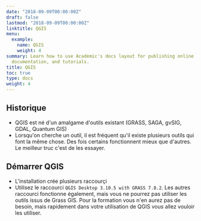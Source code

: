```yaml
---
date: "2018-09-09T00:00:00Z"
draft: false
lastmod: "2018-09-09T00:00:00Z"
linktitle: QGIS
menu:
  example:
    name: QGIS
    weight: 4
summary: Learn how to use Academic's docs layout for publishing online courses, software
  documentation, and tutorials.
title: QGIS
toc: true
type: docs
weight: 4
---
```

## Historique

* QGIS est né d'un amalgame d'outils existant (GRASS, SAGA, gvSIG, GDAL, Quantum GIS)
* Lorsqu'on cherche un outil, il est fréquent qu'il existe plusieurs outils qui font la même chose. Des fois certains fonctionnent mieux que d'autres. Le meilleur truc c'est de les essayer. 



## Démarrer QGIS

* L'installation crée plusieurs raccourçi
* Utilisez le raccourci `QGIS Desktop 3.10.5 with GRASS 7.8.2`. Les autres raccourci fonctionne également, mais vous ne pourrez pas utiliser les outils issus de Grass GIS. Pour la formation vous n'en aurez pas de besoin, mais rapidement dans votre utilisation de QGIS vous allez vouloir les utiliser.

